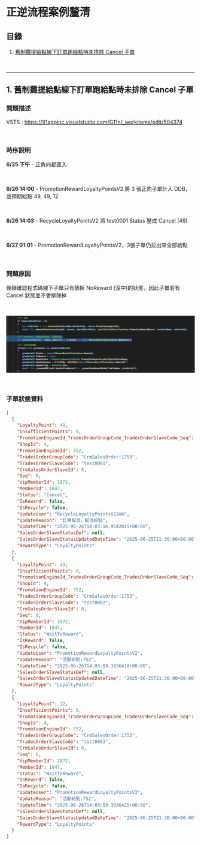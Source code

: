 # 正逆流程案例釐清

## 目錄
1. [舊制攤提給點線下訂單跑給點時未排除 Cancel 子單](#1-舊制攤提給點線下訂單跑給點時未排除-cancel-子單)

<br>

---

## 1. 舊制攤提給點線下訂單跑給點時未排除 Cancel 子單

### 問題描述

VSTS : https://91appinc.visualstudio.com/G11n/_workitems/edit/504374

<br>

### 時序說明

**6/25 下午** - 正負向都匯入

<br>

**6/26 14:00** - PromotionRewardLoyaltyPointsV2 將 3 張正向子單計入 DDB，並預期給點 49, 49, 12

<br>

**6/26 14:03** - RecycleLoyaltyPointsV2 將 test0001 Status 壓成 Cancel (49)

<br>

**6/27 01:01** - PromotionRewardLoyaltyPointsV2，3張子單仍拉出來全部給點

<br>

### 問題原因

後續確認程式碼線下子單只有篩掉 NoReward (沒中)的狀態，因此子單若有 Cancel 狀態並不會排除掉

<br>

![alt text](./image-2.png)

<br>

### 子單狀態資料

```json
[
  {
    "LoyaltyPoint": 49,
    "InsufficientPoints": 0,
    "PromotionEngineId_TradesOrderGroupCode_TradesOrderSlaveCode_Seq": "752_CrmSalesOrder:1753_test0001_0",
    "ShopId": 4,
    "PromotionEngineId": 752,
    "TradesOrderGroupCode": "CrmSalesOrder:1753",
    "TradesOrderSlaveCode": "test0001",
    "CrmSalesOrderSlaveId": 0,
    "Seq": 0,
    "VipMemberId": 1872,
    "MemberId": 1847,
    "Status": "Cancel",
    "IsReward": false,
    "IsRecycle": false,
    "UpdateUser": "RecycleLoyaltyPointsV2Job",
    "UpdateReason": "訂單取消，取消給點",
    "UpdateTime": "2025-06-26T14:03:16.9542815+08:00",
    "SalesOrderSlaveStatusDef": null,
    "SalesOrderSlaveStatusUpdatedDateTime": "2025-06-25T21:30:00+08:00",
    "RewardType": "LoyaltyPoints"
  },
  {
    "LoyaltyPoint": 49,
    "InsufficientPoints": 0,
    "PromotionEngineId_TradesOrderGroupCode_TradesOrderSlaveCode_Seq": "752_CrmSalesOrder:1753_test0002_0",
    "ShopId": 4,
    "PromotionEngineId": 752,
    "TradesOrderGroupCode": "CrmSalesOrder:1753",
    "TradesOrderSlaveCode": "test0002",
    "CrmSalesOrderSlaveId": 0,
    "Seq": 0,
    "VipMemberId": 1872,
    "MemberId": 1847,
    "Status": "WaitToReward",
    "IsReward": false,
    "IsRecycle": false,
    "UpdateUser": "PromotionRewardLoyaltyPointsV2",
    "UpdateReason": "活動給點:752",
    "UpdateTime": "2025-06-26T14:03:09.3936418+08:00",
    "SalesOrderSlaveStatusDef": null,
    "SalesOrderSlaveStatusUpdatedDateTime": "2025-06-25T21:30:00+08:00",
    "RewardType": "LoyaltyPoints"
  },
  {
    "LoyaltyPoint": 12,
    "InsufficientPoints": 0,
    "PromotionEngineId_TradesOrderGroupCode_TradesOrderSlaveCode_Seq": "752_CrmSalesOrder:1753_test0003_0",
    "ShopId": 4,
    "PromotionEngineId": 752,
    "TradesOrderGroupCode": "CrmSalesOrder:1753",
    "TradesOrderSlaveCode": "test0003",
    "CrmSalesOrderSlaveId": 0,
    "Seq": 0,
    "VipMemberId": 1872,
    "MemberId": 1847,
    "Status": "WaitToReward",
    "IsReward": false,
    "IsRecycle": false,
    "UpdateUser": "PromotionRewardLoyaltyPointsV2",
    "UpdateReason": "活動給點:752",
    "UpdateTime": "2025-06-26T14:03:09.3936425+08:00",
    "SalesOrderSlaveStatusDef": null,
    "SalesOrderSlaveStatusUpdatedDateTime": "2025-06-25T21:30:00+08:00",
    "RewardType": "LoyaltyPoints"
  }
]
```

<br>